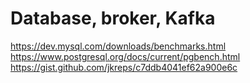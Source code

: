 # Database, broker, Kafka

https://dev.mysql.com/downloads/benchmarks.html
https://www.postgresql.org/docs/current/pgbench.html
https://gist.github.com/jkreps/c7ddb4041ef62a900e6c
